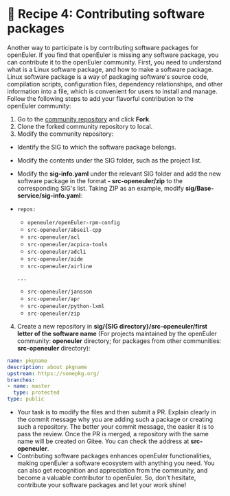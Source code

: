 # 💼 Recipe 4: Contributing software packages

Another way to participate is by contributing software packages for openEuler. If you find that openEuler is missing any software package, you can contribute it to the openEuler community. First, you need to understand what is a Linux software package, and how to make a software package. Linux software package is a way of packaging software's source code, compilation scripts, configuration files, dependency relationships, and other information into a file, which is convenient for users to install and manage. Follow the following steps to add your flavorful contribution to the openEuler community:

1. Go to the [community repository](https://gitee.com/openeuler/community) and click **Fork**.
2. Clone the forked community repository to local.
3. Modify the community repository:

* Identify the SIG to which the software package belongs.
* Modify the contents under the SIG folder, such as the project list.
* Modify the **sig-info.yaml** under the relevant SIG folder and add the new software package in the format **- src-openeuler/zip** to the corresponding SIG's list. Taking ZIP as an example, modify **sig/Base-service/sig-info.yaml**:
*   `repos:`

    * `openeuler/openEuler-rpm-config`
    * `src-openeuler/abseil-cpp`
    * `src-openeuler/acl`
    * `src-openeuler/acpica-tools`
    * `src-openeuler/adcli`
    * `src-openeuler/aide`
    * `src-openeuler/airline`

    `...`

    * `src-openeuler/jansson`
    * `src-openeuler/apr`
    * `src-openeuler/python-lxml`
    * `src-openeuler/zip`

4. Create a new repository in **sig/{SIG directory}/src-openeuler/first letter of the software name** (For projects maintained by the openEuler community: **openeuler** directory; for packages from other communities: **src-openeuler** directory):

```YAML
name: pkgname
description: about pkgname
upstream: https://somepkg.org/
branches:
- name: master
  type: protected
type: public
```

* Your task is to modify the files and then submit a PR. Explain clearly in the commit message why you are adding such a package or creating such a repository. The better your commit message, the easier it is to pass the review. Once the PR is merged, a repository with the same name will be created on Gitee. You can check the address at **src-openeuler**.&#x20;
* Contributing software packages enhances openEuler functionalities, making openEuler a software ecosystem with anything you need. You can also get recognition and appreciation from the community, and become a valuable contributor to openEuler. So, don't hesitate, contribute your software packages and let your work shine!
